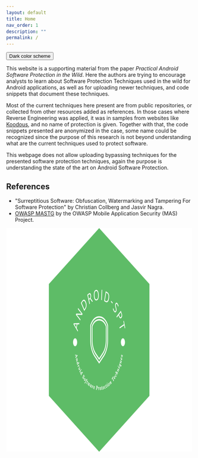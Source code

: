 ```yaml
---
layout: default
title: Home
nav_order: 1
description: ""
permalink: /
---
```


<button class="btn js-toggle-dark-mode">Dark color scheme</button>

<script>
const toggleDarkMode = document.querySelector('.js-toggle-dark-mode');

jtd.addEvent(toggleDarkMode, 'click', function(){
  if (jtd.getTheme() === 'dark') {
    jtd.setTheme('light');
    toggleDarkMode.textContent = 'Dark color scheme';
  } else {
    jtd.setTheme('dark');
    toggleDarkMode.textContent = 'Light color scheme';
  }
});
</script>

This website is a supporting material from the paper *Practical Android Software Protection in the Wild*. Here the authors are trying to encourage analysts to learn about Software Protection Techniques used in the wild for Android applications, as well as for uploading newer techniques, and code snippets that document these techniques.

Most of the current techniques here present are from public repositories, or collected from other resources added as references. In those cases where Reverse Engineering was applied, it was in samples from websites like [Koodous](https://koodous.com/), and no name of protection is given. Together with that, the code snippets presented are anonymized in the case, some name could be recognized since the purpose of this research is not beyond understanding what are the current techniques used to protect software.

This webpage does not allow uploading bypassing techniques for the presented software protection techniques, again the purpose is understanding the state of the art on Android Software Protection.

## References

* "Surreptitious Software: Obfuscation, Watermarking and Tampering For Software Protection" by Christian Collberg and Jasvir Nagra.
* [OWASP MASTG](https://mas.owasp.org/MASTG/) by the OWASP Mobile Application Security (MAS) Project.

<img src="assets/images/logo.png" alt="Android Software Protection Techniques" width="500" height="600" style="vertical-align:bottom;text-align: center;">
